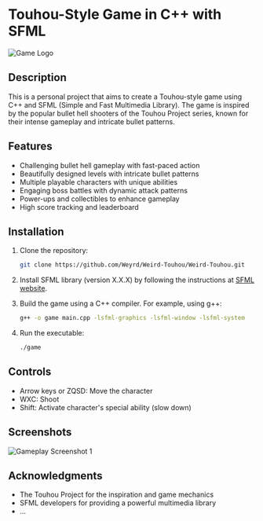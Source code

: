 # Touhou-Style Game in C++ with SFML

![Game Logo](https://www.pngkit.com/png/detail/33-335588_image-result-for-touhou-project-logo-touhou-project.png)

## Description

This is a personal project that aims to create a Touhou-style game using C++ and SFML (Simple and Fast Multimedia Library). The game is inspired by the popular bullet hell shooters of the Touhou Project series, known for their intense gameplay and intricate bullet patterns.

## Features

- Challenging bullet hell gameplay with fast-paced action
- Beautifully designed levels with intricate bullet patterns
- Multiple playable characters with unique abilities
- Engaging boss battles with dynamic attack patterns
- Power-ups and collectibles to enhance gameplay
- High score tracking and leaderboard

## Installation

1. Clone the repository:

   ```bash
   git clone https://github.com/Weyrd/Weird-Touhou/Weird-Touhou.git
   ```

2. Install SFML library (version X.X.X) by following the instructions at [SFML website](https://www.sfml-dev.org/download/sfml/).

3. Build the game using a C++ compiler. For example, using g++:

   ```bash
   g++ -o game main.cpp -lsfml-graphics -lsfml-window -lsfml-system
   ```

4. Run the executable:

   ```bash
   ./game
   ```

## Controls

- Arrow keys or ZQSD: Move the character
- WXC: Shoot
- Shift: Activate character's special ability (slow down)

## Screenshots
![Gameplay Screenshot 1](https://cdn.discordapp.com/attachments/309034003980222467/1111555069637304350/08-02-2021__00H47_41.gif)

## Acknowledgments

- The Touhou Project for the inspiration and game mechanics
- SFML developers for providing a powerful multimedia library
- ...
